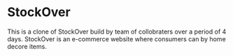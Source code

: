 # StockOver
This is a clone of StockOver build by team of collobraters over a period of 4 days. StockOver is an e-commerce website where consumers can by home decore items. 
